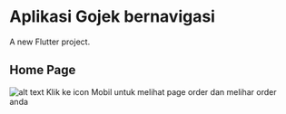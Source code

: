# Aplikasi Gojek bernavigasi 

A new Flutter project.

## Home Page 
![alt text]([https://github.com/flageagle777/soal3/blob/master/Capture.PNG](https://github.com/flageagle777/soal3/blob/master/aplikasigojek1.png))
Klik ke icon Mobil untuk melihat page order dan melihar order anda
